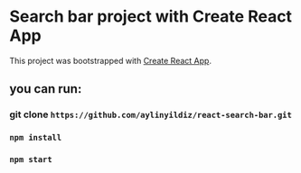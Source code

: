 # Search bar project with Create React App

This project was bootstrapped with [Create React App](https://github.com/facebook/create-react-app).

## you can run:

### git clone `https://github.com/aylinyildiz/react-search-bar.git`

### `npm install`

### `npm start`



